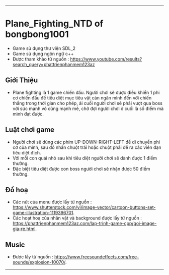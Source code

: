 -----------------------------------------------------------------------------------------------------------------------------------------------
# Plane_Fighting_NTD of bongbong1001
- Game sử dụng thư viện SDL_2
- Game sử dụng ngôn ngữ c++
- Được tham khảo từ nguồn : https://www.youtube.com/results?search_query=phattrienphanmem123az

## Giới Thiệu
- Plane fighting là 1 game chiến đấu. Người chơi sẽ được điều khiển 1 phi cơ chiến đấu để tiêu diệt mục tiêu vật cản ngăn mình 
đến với chiến thắng trong thời gian cho phép, ải cuối người chơi sẽ phải vượt qua boss với sức mạnh vô cùng mạnh mẽ, chờ đợi người 
chơi ở cuối là số điểm mà mình đạt được.

## Luật chơi game
- Người chơi sẽ dùng các phím UP-DOWN-RIGHT-LEFT để di chuyển phi cơ của mình, sau đó nhấn chuột trái hoặc chuột phải để ra các viên đạn tiêu diệt địch.
- Với mỗi con quái nhỏ sau khi tiêu diệt người chơi sẽ dành được 1 điểm thưởng.
- Đặc biệt tiêu diệt được con boss người chơi sẽ nhận được 50 điểm thưởng.

## Đồ hoạ
- Các nút của menu được lấy từ nguồn : https://www.shutterstock.com/vi/image-vector/cartoon-buttons-set-game-illustration-1119396701.
- Các hoạt hoạ của nhân vật và background được lấy từ nguồn : https://phattrienphanmem123az.com/lap-trinh-game-cpp/goi-image-gia-re.html.

## Music

- Được lấy từ nguồn : https://www.freesoundeffects.com/free-sounds/explosion-10070/.
-------------------------------------------------------------------------------------------------------------------------------------------------



